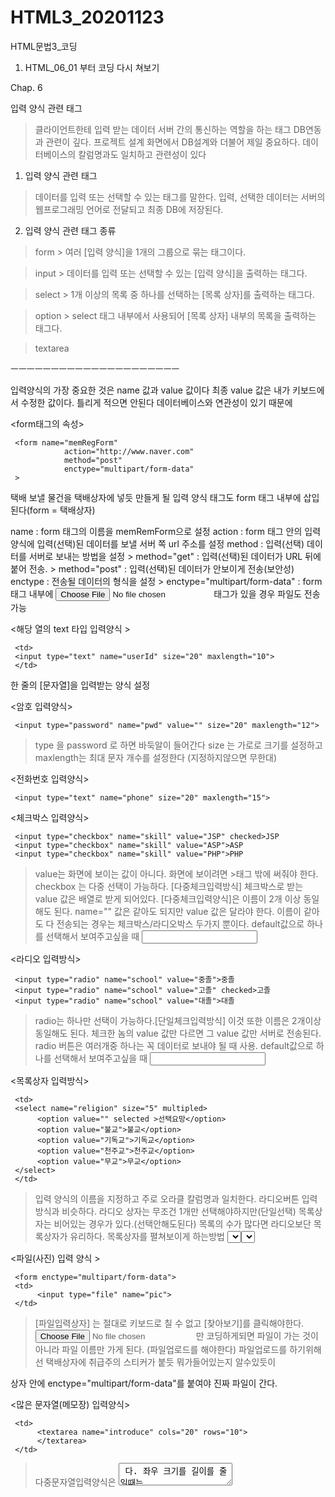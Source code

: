 # HTML3_20201123
HTML문법3_코딩

1. HTML_06_01 부터 코딩 다시 쳐보기


Chap. 6 

입력 양식 관련 태그

> 클라이언트한테 입력 받는 데이터
> 서버 간의 통신하는 역할을 하는 태그
> DB연동과 관련이 깊다.
> 프로젝트 설계 화면에서 DB설계와 더불어 제일 중요하다.
> 데이터베이스의 칼럼명과도 일치하고 관련성이 있다

1. 입력 양식 관련 태그

> 데이터를 입력 또는 선택할 수 있는 태그를 말한다.
> 입력, 선택한 데이터는 서버의 웹프로그래밍 언어로 전달되고 최종 DB에 저장된다.

2. 입력 양식 관련 태그 종류

> form
     > 여러 [입력 양식]을 1개의 그룹으로 묶는 태그이다.

> input
     > 데이터를 입력 또는 선택할 수 있는 [입력 양식]을 출력하는 태그다.

> select
     > 1개 이상의 목록 중 하나를 선택하는 [목록 상자]를 출력하는 태그다.

> option
     > select 태그 내부에서 사용되어 [목록 상자] 내부의 목록을 출력하는 태그다.

> textarea

ㅡㅡㅡㅡㅡㅡㅡㅡㅡㅡㅡㅡㅡㅡㅡㅡㅡㅡㅡㅡㅡ

입력양식의 가장 중요한 것은 name 값과 value 값이다
최종 value 값은 내가 키보드에서 수정한 값이다.
틀리게 적으면 안된다 데이터베이스와 연관성이 있기 때문에

<form태그의 속성>

     <form name="memRegForm"
                action="http://www.naver.com"
                method="post"
                enctype="multipart/form-data"
     >

택배 보낼 물건을 택배상자에 넣듯 만들게 될 입력 양식 태그도 form 태그 내부에 삽입된다(form = 택배상자)

name : form 태그의 이름을 memRemForm으로 설정
action : form 태그 안의 입력양식에 입력(선택)된 데이터를 보낼 서버 쪽 url 주소를 설정
method : 입력(선택) 데이터를 서버로 보내는 방법을 설정
          > method="get"  : 입력(선택)된 데이터가 URL 뒤에 붙어 전송.
          > method="post" :  입력(선택)된 데이터가 안보이게 전송(보안성)
enctype : 전송될 데이터의 형식을 설정
          > enctype="multipart/form-data" : form 태그 내부에 <input type="file">태그가 있을 경우 파일도 전송가능

<해당 열의 text 타입 입력양식 >

     <td>
     <input type="text" name="userId" size="20" maxlength="10">
     </td>

한 줄의 [문자열]을 입력받는 양식 설정

<암호 입력양식>

     <input type="password" name="pwd" value="" size="20" maxlength="12">

> type 을 password 로 하면 바둑알이 들어간다
> size 는 가로로 크기를 설정하고
> maxlength는 최대 문자 개수를 설정한다 (지정하지않으면 무한대)

<전화번호 입력양식>

     <input type="text" name="phone" size="20" maxlength="15">

<체크박스 입력양식>

     <input type="checkbox" name="skill" value="JSP" checked>JSP
     <input type="checkbox" name="skill" value="ASP">ASP
     <input type="checkbox" name="skill" value="PHP">PHP

> value는 화면에 보이는 값이 아니다. 화면에 보이려면 >태그 밖에 써줘야 한다.
> checkbox 는 다중 선택이 가능하다. [다중체크입력방식]
> 체크박스로 받는 value 값은 배열로 받게 되어있다.
> [다중체크입력양식]은 이름이 2개 이상 동일해도 된다.
> name="" 값은 같아도 되지만 value 값은 달라야 한다.
> 이름이 같아도 다 전송되는 경우는 체크박스/라디오박스 두가지 뿐이다.
> default값으로 하나를 선택해서 보여주고싶을 때 <input checked>

<라디오 입력방식>

     <input type="radio" name="school" value="중졸">중졸
     <input type="radio" name="school" value="고졸" checked>고졸
     <input type="radio" name="school" value="대졸">대졸

> radio는 하나만 선택이 가능하다.[단일체크입력방식]
> 이것 또한 이름은 2개이상 동일해도 된다. 체크한 놈의 value 값만 다르면 
그 value 값만 서버로 전송된다. 
> radio 버튼은 여러개중 하나는 꼭 데이터로 보내야 될 때 사용.
> default값으로 하나를 선택해서 보여주고싶을 때 <input checked>

<목록상자 입력방식>

     <td>
     <select name="religion" size="5" multipled>
          <option value="" selected >선택요망</option>
          <option value="불교">불교</option>
          <option value="기독교">기독교</option>
          <option value="천주교">천주교</option>
          <option value="무교">무교</option>
     </select>
     </td>

> 입력 양식의 이름을 지정하고 주로 오라클 칼럼명과 일치한다.
> 라디오버튼 입력방식과 비슷하다.
> 라디오 상자는 무조건 1개만 선택해야하지만(단일선택)
> 목록상자는 비어있는 경우가 있다.(선택안해도된다)
> 목록의 수가 많다면 라디오보단 목록상자가 유리하다.
> 목록상자를 펼쳐보이게 하는방법 <select size="목록개수">
> 목록상자는 단일 선택이지만 다중선택도 가능하게 할 수 있다 <select multipled>
> 라디오상자/체크박스 두기능(이중성)
> 목록상자에서 디폴트값으로 하나를 선택해서 보여주고싶을 때(selected)
> option은 목록인데 옵션태그 안 value 값이 실제 db에 저장될 값이다.  


<파일(사진) 입력 양식 >

     <form enctype="multipart/form-data">
     <td>
          <input type="file" name="pic">
     </td>

> [파일입력상자] 는 절대로 키보드로 칠 수 없고 [찾아보기]를 클릭해야한다.
> <input type="file" name=""> 만 코딩하게되면 파일이 가는 것이 아니라
   파일 이름만 가게 된다. (파일업로드를 해야한다)
> 파일업로드를 하기위해선 택배상자에 취급주의 스티커가 붙듯 뭐가들어있는지 알수있듯이
  <form> 상자 안에 enctype="multipart/form-data"를 붙여야 진짜 파일이 간다.
     
<많은 문자열(메모장) 입력양식>

     <td>
          <textarea name="introduce" cols="20" rows="10">
          </textarea>
     </td>

> 다중문자열입력양식은 <textarea> 다.
> 좌우 크기를 길이를 줄일때는 size=""가 아니라 cols=""이다.
   (cols 는 한줄에 들어가는 글자 개수)
> 줄수를 조절할 때는 rows="" 이다.


<저장 버튼과 테이블 간의 간격을 세밀하게 조절하고 싶을때>
 

1. 빈 table을 만들어 높이를 준다

          <table><tr><td height="10"></td></tr></table>

테이블 태그도 독고다이 태그, 한행을 독차지하므로 자동으로 줄바꿈이 된다.

2. div 을 사용한다

          <div style="height:10pt;"></div>


<버튼 클릭시 이벤트실행 입력양식>

     <script>
          function checkMemForm(){
               var userId = document.regMemForm.userId.value;
               var regExp = new RegExp ( /^ [a-z][a-z0-9_]{4,9} $/ ) ;
               if(regExp.test(userId)==false){
                    alert("올바른 아이디가 아닙니다")
               }               
          }
     </script>
     <input type="button" value="저장" onclick="checkMemForm();">



[초기화 버튼 이벤트 입력양식]

     <input type="reset" value="초기화">

[서버로 보낼 주소를 설정하고 보내는 버튼 이벤트 입력 양식]

     <form action="http://www.naver.com">
     <input type="submit" value="저장">

[숨겨진 문자열 입력 양식]

     <input type="hidden" name="mem_no" value="11">

> 숨겨진 문자열 입력양식은 코딩을 해도 화면에 보이지 않는다
> 화면에 보일 필요는 없지만 꼭 서버로 보내고 싶은 데이터가 있을 경우
   hidden 안에 담으면 된다
> 보이지 않기 때문에 개발할 때 조심해야하는데 
   hidden 태그를 text 태그로 바꾼후 value 값을 눈으로 확인 후 
   다시 text태그를 hidden으로 바꾼다.
